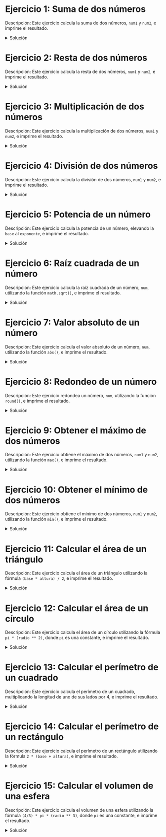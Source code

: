 # Ejercicio 1: Suma de dos números
Descripción: Este ejercicio calcula la suma de dos números, `num1` y `num2`, e imprime el resultado.

<details>
<summary>Solución</summary>

    num1 = 5
    num2 = 10
    suma = num1 + num2
    print("La suma es:", suma)

</details>

# Ejercicio 2: Resta de dos números
Descripción: Este ejercicio calcula la resta de dos números, `num1` y `num2`, e imprime el resultado.

<details>
<summary>Solución</summary>
    num1 = 15
    num2 = 7
    resta = num1 - num2
    print("La resta es:", resta)
</details>

# Ejercicio 3: Multiplicación de dos números
Descripción: Este ejercicio calcula la multiplicación de dos números, `num1` y `num2`, e imprime el resultado.

<details>
<summary>Solución</summary>
    num1 = 3
    num2 = 4
    multiplicacion = num1 * num2
    print("La multiplicación es:", multiplicacion)
</details>

# Ejercicio 4: División de dos números
Descripción: Este ejercicio calcula la división de dos números, `num1` y `num2`, e imprime el resultado.

<details>
<summary>Solución</summary>
    num1 = 20
    num2 = 5
    division = num1 / num2
    print("La división es:", division)
</details>

# Ejercicio 5: Potencia de un número
Descripción: Este ejercicio calcula la potencia de un número, elevando la `base` al `exponente`, e imprime el resultado.

<details>
<summary>Solución</summary>
    base = 2
    exponente = 3
    potencia = base ** exponente
    print("La potencia es:", potencia)
</details>

# Ejercicio 6: Raíz cuadrada de un número
Descripción: Este ejercicio calcula la raíz cuadrada de un número, `num`, utilizando la función `math.sqrt()`, e imprime el resultado.

<details>
<summary>Solución</summary>
    num = 16
    raiz_cuadrada = math.sqrt(num)
    print("La raíz cuadrada es:", raiz_cuadrada)
</details>

# Ejercicio 7: Valor absoluto de un número
Descripción: Este ejercicio calcula el valor absoluto de un número, `num`, utilizando la función `abs()`, e imprime el resultado.

<details>
<summary>Solución</summary>
    num = -10
    valor_absoluto = abs(num)
    print("El valor absoluto es:", valor_absoluto)
</details>

# Ejercicio 8: Redondeo de un número
Descripción: Este ejercicio redondea un número, `num`, utilizando la función `round()`, e imprime el resultado.

<details>
<summary>Solución</summary>
    num = 3.7
    redondeo = round(num)
    print("El redondeo es:", redondeo)
</details>

# Ejercicio 9: Obtener el máximo de dos números
Descripción: Este ejercicio obtiene el máximo de dos números, `num1` y `num2`, utilizando la función `max()`, e imprime el resultado.

<details>
<summary>Solución</summary>
    num1 = 8
    num2 = 12
    maximo = max(num1, num2)
    print("El máximo es:", maximo)
</details>

# Ejercicio 10: Obtener el mínimo de dos números
Descripción: Este ejercicio obtiene el mínimo de dos números, `num1` y `num2`, utilizando la función `min()`, e imprime el resultado.

<details>
<summary>Solución</summary>
    num1 = 8
    num2 = 12
    minimo = min(num1, num2)
    print("El mínimo es:", minimo)
</details>

# Ejercicio 11: Calcular el área de un triángulo
Descripción: Este ejercicio calcula el área de un triángulo utilizando la fórmula `(base * altura) / 2`, e imprime el resultado.

<details>
<summary>Solución</summary>
    base = 5
    altura = 8
    area_triangulo = (base * altura) / 2
    print("El área del triángulo es:", area_triangulo)
</details>

# Ejercicio 12: Calcular el área de un círculo
Descripción: Este ejercicio calcula el área de un círculo utilizando la fórmula `pi * (radio ** 2)`, donde `pi` es una constante, e imprime el resultado.

<details>
<summary>Solución</summary>
    radio = 3
    area_circulo = math.pi * (radio ** 2)
    print("El área del círculo es:", area_circulo)
</details>

# Ejercicio 13: Calcular el perímetro de un cuadrado
Descripción: Este ejercicio calcula el perímetro de un cuadrado, multiplicando la longitud de uno de sus lados por 4, e imprime el resultado.

<details>
<summary>Solución</summary>
    lado = 4
    perimetro_cuadrado = lado * 4
    print("El perímetro del cuadrado es:", perimetro_cuadrado)
</details>

# Ejercicio 14: Calcular el perímetro de un rectángulo
Descripción: Este ejercicio calcula el perímetro de un rectángulo utilizando la fórmula `2 * (base + altura)`, e imprime el resultado.

<details>
<summary>Solución</summary>
    base = 6
    altura = 3
    perimetro_rectangulo = 2 * (base + altura)
    print("El perímetro del rectángulo es:", perimetro_rectangulo)
</details>

# Ejercicio 15: Calcular el volumen de una esfera
Descripción: Este ejercicio calcula el volumen de una esfera utilizando la fórmula `(4/3) * pi * (radio ** 3)`, donde `pi` es una constante, e imprime el resultado.

<details>
<summary>Solución</summary>
    radio = 2
    volumen_esfera = (4/3) * math.pi * (radio ** 3)
    print("El volumen de la esfera es:", volumen_esfera)
</details>
